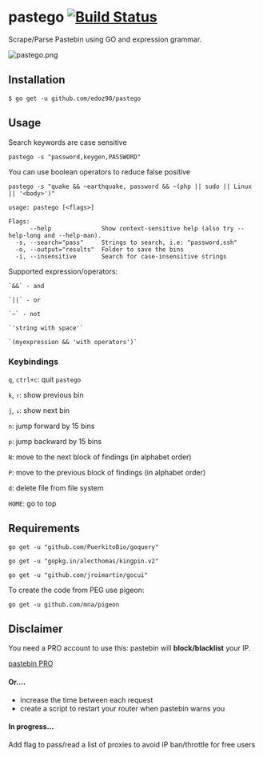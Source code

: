 # pastego [![Build Status](https://travis-ci.org/edoz90/pastego.svg?branch=master)](https://travis-ci.org/edoz90/pastego)

 Scrape/Parse Pastebin using GO and expression grammar.
                                                         
![pastego.png](https://raw.githubusercontent.com/edoz90/pastego/support/pastego.png)


## Installation

`$ go get -u github.com/edoz90/pastego`

## Usage

Search keywords are case sensitive

`pastego -s "password,keygen,PASSWORD"`

You can use boolean operators to reduce false positive

`pastego -s "quake && ~earthquake, password && ~(php || sudo || Linux || '<body>')"`

```
usage: pastego [<flags>]

Flags:
      --help              Show context-sensitive help (also try --help-long and --help-man).
  -s, --search="pass"     Strings to search, i.e: "password,ssh"
  -o, --output="results"  Folder to save the bins
  -i, --insensitive       Search for case-insensitive strings
```

Supported expression/operators:

    `&&` - and

    `||` - or

    `~` - not

    `'string with space'`

    `(myexpression && 'with operators')`

### Keybindings

`q`, `ctrl+c`: quit `pastego`

`k`, `↑`: show previous bin

`j`, `↓`: show next bin

`n`: jump forward by 15 bins

`p`: jump backward by 15 bins

`N`: move to the next block of findings (in alphabet order)

`P`: move to the previous block of findings (in alphabet order)

`d`: delete file from file system

`HOME`: go to top

## Requirements

`go get -u "github.com/PuerkitoBio/goquery"`

`go get -u "gopkg.in/alecthomas/kingpin.v2"`

`go get -u "github.com/jroimartin/gocui"`

To create the code from PEG use pigeon:

`go get -u github.com/mna/pigeon`

## Disclaimer

You need a PRO account to use this: pastebin will **block/blacklist** your IP.

[pastebin PRO](https://pastebin.com/pro)

#### Or....

- increase the time between each request
- create a script to restart your router when pastebin warns you

#### In progress...

Add flag to pass/read a list of proxies to avoid IP ban/throttle for free users
